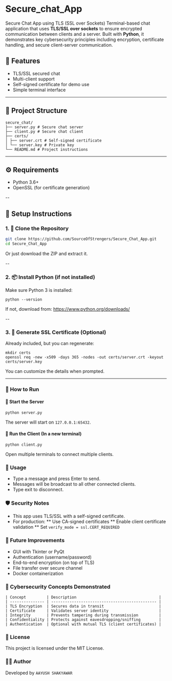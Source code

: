 
# Secure_chat_App
Secure Chat App using TLS (SSL over Sockets)  Terminal-based chat application that uses **TLS/SSL over sockets** to ensure encrypted communication between clients and a server. 
Built with **Python**, it demonstrates key cybersecurity principles including encryption, certificate handling, and secure client-server communication.



## 📌 Features

- TLS/SSL secured chat
- Multi-client support
- Self-signed certificate for demo use
- Simple terminal interface

---

## 📁 Project Structure
```
secure_chat/
├── server.py # Secure chat server
├── client.py # Secure chat client
├── certs/
│ ├── server.crt # Self-signed certificate
│ └── server.key # Private key
└── README.md # Project instructions
```

---

## ⚙️ Requirements

- Python 3.6+
- OpenSSL (for certificate generation)

--

## 🔧 Setup Instructions

### 1. 🔽 Clone the Repository

```bash
git clone https://github.com/SourceOfStrengers/Secure_Chat_App.git
cd Secure_Chat_App
```
Or just download the ZIP and extract it.

--

### 2. 📦 Install Python (if not installed)

Make sure Python 3 is installed:
```
python --version
```
If not, download from: https://www.python.org/downloads/

--

### 3. 🔐 Generate SSL Certificate (Optional)

Already included, but you can regenerate:
```
mkdir certs
openssl req -new -x509 -days 365 -nodes -out certs/server.crt -keyout certs/server.key
```

You can customize the details when prompted.

---

### 🚀 How to Run
#### 🔹 Start the Server
```
python server.py
```
The server will start on `127.0.0.1:65432`.


#### 🔹 Run the Client (In a new terminal)
```
python client.py
```
Open multiple terminals to connect multiple clients.


### 💬 Usage

* Type a message and press Enter to send.
* Messages will be broadcast to all other connected clients.
* Type exit to disconnect.


### 🛡️ Security Notes

* This app uses TLS/SSL with a self-signed certificate.
* For production:
 ** Use CA-signed certificates
 ** Enable client certificate validation
  ** Set `verify_mode = ssl.CERT_REQUIRED`


### 🔄 Future Improvements

* GUI with Tkinter or PyQt
* Authentication (username/password)
* End-to-end encryption (on top of TLS)
* File transfer over secure channel
* Docker containerization


### 🧠 Cybersecurity Concepts Demonstrated
  
```
| Concept         | Description                                    |
| --------------- | ---------------------------------------------- |
| TLS Encryption  | Secures data in transit                        |
| Certificate     | Validates server identity                      |
| Integrity       | Prevents tampering during transmission         |
| Confidentiality | Protects against eavesdropping/sniffing        |
| Authentication  | Optional with mutual TLS (client certificates) |
```


### 📜 License
This project is licensed under the MIT License.


### 🙋‍♂️ Author

Developed by `AAYUSH SHAKYAWAR`

